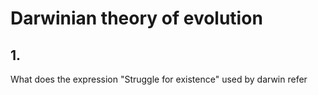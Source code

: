 # Darwinian theory of evolution
## 1. 
What does the expression "Struggle for existence" used by darwin refer
